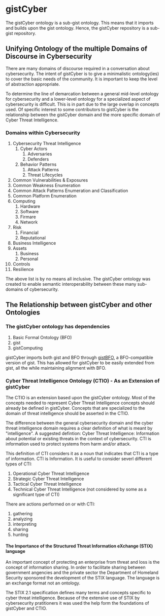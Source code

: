 # gistCyber
The gistCyber ontology is a sub-gist ontology. This means that it imports and builds upon the gist ontology.
Hence, the gistCyber repository is a sub-gist repository.

## Unifying Ontology of the multiple Domains of Discourse in Cybersecurity
There are many domains of discourse required in a conversation about cybersecurity. The intent of gistCyber is to give a minimalistic ontology(ies) to cover the basic needs of the community. It is important to keep the level of abstraction appropriate.

To determine the line of demarcation between a general mid-level ontology for cybersecurity and a lower-level ontology for a specialized aspect of cybersecurity is difficult. This is in part due to the large overlap in concepts used. Of specific interest to some contributors to gistCyber is the relationship between the gistCyber domain and the more specific domain of Cyber Threat Intelligence.



### Domains within Cybersecurity
1. Cybersecurity Threat Intelligence
   1. Cyber Actors
      1. Adversaries
      1. Defenders
   1. Behavior Patterns
      1. Attack Patterns
      1. Threat Lifecycles
1. Common Vulnerabilities & Exposures
1. Common Weakness Enumeration
1. Common Attack Patterns Enumeration and Classification
1. Common Platform Enumeration
1. Computing
   1. Hardware
   1. Software
   1. Firmare
   1. Network
1. Risk
   1. Financial
   1. Reputational
1. Business Intelligence
1. Assets
   1. Business
   1. Personal
1. Controls
1. Resilience

The above list is by no means all inclusive. The gistCyber ontology was created to enable
semantic interoperability between these many sub-domains of cybersecurity.

## The Relationship between gistCyber and other Ontologies

### The gistCyber ontology has dependencies
1. Basic Formal Ontology (BFO)
2. gist
3. gistComputing

gistCyber imports both gist and BFO through [gistBFO](https://github.com/semanticarts/gistBFO), a BFO-compatible version of gist. This has allowed for gistCyber to be easily extended from gist, all the while maintaining alignment with BFO.

### Cyber Threat Intelligence Ontology (CTIO) - As an Extension of gistCyber
The CTIO is an extension based upon the gistCyber ontology. Most of the concepts needed to represent Cyber Threat Intelligence concepts should already be defined in gistCyber. Concepts that are specialized to the domain of threat intelligence should be asserted in the CTIO.

The difference between the general cybersecurity domain and the cyber threat intelligence domain requires a clear definition of what is meant by "intelligence".
A suggested defintion:
Cyber Threat Intelligence: Information about potential or existing threats in the context of cybersecurity. CTI is information used to protect systems from harm and/or attack.

This definition of CTI considers it as a noun that indicates that CTI is a type of information. CTI is Information. It is useful to consider severl different types of CTI:
1. Operational Cyber Threat Intelligence
2. Strategic Cyber Threat Intelligence
3. Tactical Cyber Threat Intelligence
4. Technical Cyber Threat Intelligence (not considered by some as a significant type of CTI)


There are actions performed on or with CTI:
1. gathering
2. analyzing
3. interpreting
4. sharing
5. hunting

#### The Importance of the Structured Threat Information eXchange (STIX) language
An important concept of protecting an enterprise from threat and loss is the concept of information sharing.
In order to facilitate sharing between government angencies and the private sector the Department of Homeland
Security sponsored the development of the STIX language. The language is an exchange format not an ontology.

The STIX 2.1 specification defines many terms and concepts specific to cyber threat intelligence. Because of the extensive
use of STIX by cybersecurity pratitioners it was used the help form the foundations of gistCyber and CTIO.




